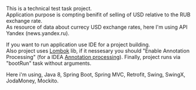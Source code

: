 This is a technical test task project.<br>
Application purpose is compting benifit of selling of USD relative to the RUB exchange rate.<br>
As resource of data about currecy USD exchange rates, here I'm using API Yandex (news.yandex.ru).<br>

If you want to run application use IDE for a project building.<br>
Also project uses <a href="https://projectlombok.org/">Lombok</a> lib, if it nessesary you should "Enable Annotation Processing" (for a IDEA <a href="https://www.jetbrains.com/help/idea/compiler-annotation-processors.html">Annotation processing</a>).
Finally, project runs via "bootRun" task without arguments.

Here i'm using,
Java 8, Spring Boot, Spring MVC, Retrofit, Swing, SwingX, JodaMoney, Mockito.
